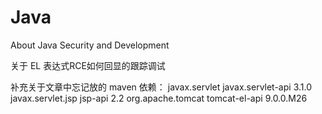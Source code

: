 # Java
About Java Security and Development

关于 EL 表达式RCE如何回显的跟踪调试

补充关于文章中忘记放的 maven 依赖：
    <dependency>
        <groupId>javax.servlet</groupId>
        <artifactId>javax.servlet-api</artifactId>
        <version>3.1.0</version>
    </dependency>
    <dependency>
        <groupId>javax.servlet.jsp</groupId>
        <artifactId>jsp-api</artifactId>
        <version>2.2</version>
    </dependency>
    <dependency>
        <groupId>org.apache.tomcat</groupId>
        <artifactId>tomcat-el-api</artifactId>
        <version>9.0.0.M26</version>
    </dependency>
